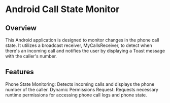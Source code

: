 # Android Call State Monitor
## Overview
This Android application is designed to monitor changes in the phone call state. It utilizes a broadcast receiver, MyCallsReceiver, to detect when there's an incoming call and notifies the user by displaying a Toast message with the caller's number.

## Features
Phone State Monitoring: Detects incoming calls and displays the phone number of the caller.
Dynamic Permissions Request: Requests necessary runtime permissions for accessing phone call logs and phone state.
